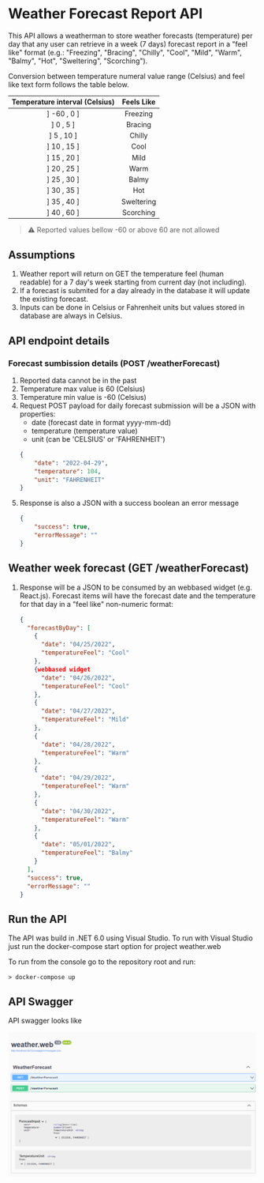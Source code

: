 # Weather Forecast Report API

This API allows a weatherman to store weather forecasts (temperature) per day that any user can retrieve in a week (7 days) forecast report in a "feel like" format (e.g.:  "Freezing", 
"Bracing", "Chilly", "Cool", "Mild", 
"Warm", "Balmy", "Hot", "Sweltering", 
"Scorching").

Conversion between temperature numeral value range (Celsius) and feel like text form follows the table below.

| Temperature interval (Celsius) | Feels Like |
|:------------------------------:|:----------:|
|          \] -60 , 0 \]         | Freezing   |
|          \] 0 , 5 \]           | Bracing    |
|          \] 5 , 10 \]          | Chilly     |
|          \] 10 , 15 \]         | Cool       |
|          \] 15 , 20 \]         | Mild       |
|          \] 20 , 25 \]         | Warm       |
|          \] 25 , 30 \]         | Balmy      |
|          \] 30 , 35 \]         | Hot        |
|          \] 35 , 40 \]         | Sweltering |
|          \] 40 , 60 \]         | Scorching  |

> :warning: Reported values bellow -60 or above 60 are not allowed


## Assumptions

1. Weather report will return on GET the temperature feel (human readable) for a 7 day's week starting from current day (not including).
2. If a forecast is submited for a day already in the database it will update the existing forecast.
3. Inputs can be done in Celsius or Fahrenheit units but values stored in database are always in Celsius.
 
## API endpoint details 
### Forecast sumbission details (POST /weatherForecast)

1. Reported data cannot be in the past
2. Temperature max value is 60 (Celsius)
3. Temperature min value is -60 (Celsius)
4. Request POST payload for daily forecast submission will be a JSON with properties:
    * date (forecast date in format yyyy-mm-dd)
    * temperature (temperature value)
    * unit (can be 'CELSIUS' or 'FAHRENHEIT')
    ```json
    {
        "date": "2022-04-29",
        "temperature": 104,
        "unit": "FAHRENHEIT"
    }
    ```
5. Response is also a JSON with a success boolean an error message
    ```json
    {
        "success": true,
        "errorMessage": ""
    }
    ```

## Weather week forecast (GET /weatherForecast)

1. Response will be a JSON to be consumed by an webbased widget (e.g. React.js). Forecast items will have the forecast date and the temperature for that day in a "feel like" non-numeric format: 
    ```json
    {
      "forecastByDay": [
        {
          "date": "04/25/2022",
          "temperatureFeel": "Cool"
        },
        {webbased widget
          "date": "04/26/2022",
          "temperatureFeel": "Cool"
        },
        {
          "date": "04/27/2022",
          "temperatureFeel": "Mild"
        },
        {
          "date": "04/28/2022",
          "temperatureFeel": "Warm"
        },
        {
          "date": "04/29/2022",
          "temperatureFeel": "Warm"
        },
        {
          "date": "04/30/2022",
          "temperatureFeel": "Warm"
        },
        {
          "date": "05/01/2022",
          "temperatureFeel": "Balmy"
        }
      ],
      "success": true,
      "errorMessage": ""
    }
    ```

## Run the API
The API was build in .NET 6.0 using Visual Studio. To run with Visual Studio just run the docker-compose start option for project weather.web

To run from the console go to the repository root and run:
```
> docker-compose up
```

## API Swagger

API swagger looks like

![Demo-Api](swagger-ui.png)